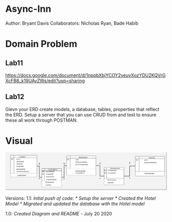 # Async-Inn
Author: Bryant Davis
Collaborators: Nicholas Ryan, Bade Habib

# Domain Problem

## Lab11
https://docs.google.com/document/d/1nppbXbjYCOY2yeuyXozYDU2KQVrGXcFB8_k19UAyZWs/edit?usp=sharing

## Lab12
Gievn your ERD create models, a database, tables, properties that reflect the ERD. Setup a server that you can use CRUD from and test to ensure 
these all work through POSTMAN.

# Visual

![Diagram](/Diagram.jpg)

Versions:
1.1: *Inital push of code:
	* Setup the server
	* Created the Hotel Model
	* Migrated and updated the database with the Hotel model*
	
1.0: *Created Diagram and README* - July 20 2020
